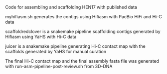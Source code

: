 Code for assembling and scaffolding HEN17 with published data

myhifiasm.sh generates the contigs using Hifiasm with PacBio HiFi and Hi-C data

scaffoldredclover is a snakemake pipeline scaffolding contigs generated by Hifiasm using YaHS with Hi-C data

juicer is a snakemake pipeline generating Hi-C contact map with the scaffolds generated by YaHS for manual curation

The final Hi-C contact map and the final assembly fasta file was generated with run-asm-pipeline-post-review.sh from 3D-DNA 
